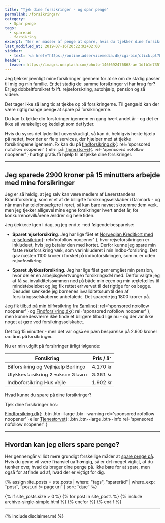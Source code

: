 ```yaml
---
title: "Tjek dine forsikringer - og spar penge"
permalink: /forsikringer/
category:
  - Spar penge
tags:
  - spareråd
  - forsikring
excerpt: "Der er masser af penge at spare, hvis du tjekker dine forsikringer jævnligt."
last_modified_at: 2019-07-16T20:22:02+02:00
sidebar:
  - text: '<a href="https://online.adservicemedia.dk/cgi-bin/click.pl?bid=1625042&media_id=81507" target="_blank"><img src="https://impr.adservicemedia.dk/cgi-bin/Services/ImpressionService/Image.pl?bid=1625042&media_id=81507"/></a>'
header:
  teaser: https://images.unsplash.com/photo-1466692476868-aef1dfb1e735?ixlib=rb-1.2.1&ixid=eyJhcHBfaWQiOjEyMDd9&auto=format&fit=crop&w=400&q=80
---
```


Jeg tjekker jævnligt mine forsikringer igennem for at se om de stadig passer til mig og min familie. Er det stadig det samme forsikringer vi har brug for? Er jeg dobbeltforsikret fx ift. rejseforsikring, autohjælp, pension og så videre.

Det tager ikke så lang tid at tjekke op på forsikringerne. Til gengæld kan der være rigtig mange penge at spare på forsikringerne.

Du kan fx tjekke din forsikringer igennem en gang hvert andet år - og det er ikke så vanskeligt og kedeligt som det lyder.

Hvis du synes det lyder lidt uoverskueligt, så kan du heldigvis hente hjælp på nettet, hvor der er flere services, der hjælper med at tjekke forsikringerne igennem. Fx kan du på [findforsikring.dk](/go/pa/findforsikring/){: rel='sponsored nofollow noopener' } eller på [Tjenestorvet](/go/pa/tjenestetorvet/){: rel='sponsored nofollow noopener' } hurtigt gratis få hjælp til at tjekke dine forsikringer.

***

## Jeg sparede 2900 kroner på 15 minutters arbejde med mine forsikringer

Jeg er så heldig, at jeg selv kan være medlem af Lærerstandens Brandforsikring, som er et af de billigste forsikringsselskaber i Danmark - og når man har telefonsælgere i røret, så kan bare navnet skræmme dem væk, men jeg tjekker alligevel mine egne forsikringer hvert andet år, for konkurrencevilkårene ændrer sig hele tiden.

Jeg tjekkede igen i dag, og jeg endte med følgende besparelse:

- **Sparet rejseforsikring**. Jeg har lige fået et [Norwegian Kreditkort med rejseforsikring](/go/norwegian/){: rel='nofollow noopener' }, hvor rejseforsikringen er inkluderet, hvis jeg betaler den med kortet. Derfor kunne jeg spare min faste rejseforsikring væk, som var inkluderet i min Indbo-forsikring. Det gav næsten 1100 kroner i forskel på indboforsikringen, som nu er uden rejseforsikring.

- **Sparet ulykkesforsikring**. Jeg har lige fået gennemgået min pension, hvor der er en arbejdsgivertvungen forsikringsdel med. Derfor valgte jeg at få sat invaliditetssummen ned på både min egen og min ægtefælles til mindstebeløbet og jeg fik rettet erhvervet til det rigtige for os begge. Desuden sænkede jeg børnenes invaliditetssum til den af forsikringsselskaberne anbefalede. Det sparede jeg 1800 kroner på.

Jeg fik tilbud på min bilforsikring fra [Samlino](https://online.adservicemedia.dk/cgi-bin/click.pl?bid=1625042&media_id=81507){: rel='sponsored nofollow noopener' } og [Findforsikring.dk](/go/pa/findforsikring/){: rel='sponsored nofollow noopener' }, men kunne desværre ikke finde et billigere tilbud lige nu - og der var ikke noget at gøre ved forsikringsselskabet.

Det tog 15 minutter - men det var også en pæn besparelse på 2.900 kroner om året på forsikringer.

Nu er min udgift på forsikringer årligt følgende:

| Forsikring                          | Pris / år |
|-------------------------------------|-----------|
| Bilforsikring og Vejlhjælp Berlingo | 4.170 kr  |
| Ulykkesforsikring 2 voksne 3 børn   | 3.381 kr  |
| Indboforsikring Hus Vejle           | 1.902 kr  |

Hvad kunne du spare på dine forsikringer?

Tjek dine forsikringer hos:

[Findforsikring.dk](/go/pa/findforsikring/){: .btn .btn--large .btn--warning rel='sponsored nofollow noopener' } eller [Tjenestorvet](/go/pa/tjenestetorvet/){: .btn .btn--large .btn--info rel='sponsored nofollow noopener' }

***

## Hvordan kan jeg ellers spare penge?

Her gennemgår vi lidt mere grundigt forskellige måder at [spare penge på](/spar-penge/). Hvis du gerne vil være finansiel uafhængig, så er det meget vigtigt, at du tænker over, hvad du bruger dine penge på. Ikke bare for at spare, men også for at finde ud af, hvad der er vigtigt for dig.

{% assign site_posts = site.posts | where: "tags", "spareråd" | where_exp: "post", "post.url != page.url" | sort: "date" %}

{% if site_posts.size > 0 %}
  {% for post in site_posts %}
    {% include archive-single-simple.html %}
  {% endfor %}
{% endif %}

***

{% include disclaimer.md %}
